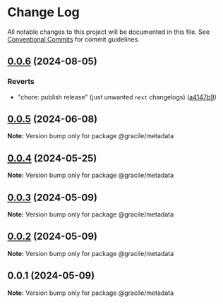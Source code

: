 # Change Log

All notable changes to this project will be documented in this file.
See [Conventional Commits](https://conventionalcommits.org) for commit guidelines.

## [0.0.6](https://github.com/gracile-web/gracile/compare/@gracile/metadata@0.0.5...@gracile/metadata@0.0.6) (2024-08-05)

### Reverts

* "chore: publish release" (just unwanted `next` changelogs) ([a4147b9](https://github.com/gracile-web/gracile/commit/a4147b91192482adcab39140907a127bc5ecdb1e))

## [0.0.5](https://github.com/gracile-web/gracile/compare/@gracile/metadata@0.0.4...@gracile/metadata@0.0.5) (2024-06-08)

**Note:** Version bump only for package @gracile/metadata

## [0.0.4](https://github.com/gracile-web/gracile/compare/@gracile/metadata@0.0.3...@gracile/metadata@0.0.4) (2024-05-25)

**Note:** Version bump only for package @gracile/metadata

## [0.0.3](https://github.com/gracile-web/gracile/compare/@gracile/metadata@0.0.2...@gracile/metadata@0.0.3) (2024-05-09)

**Note:** Version bump only for package @gracile/metadata

## [0.0.2](https://github.com/gracile-web/gracile/compare/@gracile/metadata@0.0.1...@gracile/metadata@0.0.2) (2024-05-09)

**Note:** Version bump only for package @gracile/metadata

## 0.0.1 (2024-05-09)

**Note:** Version bump only for package @gracile/metadata
